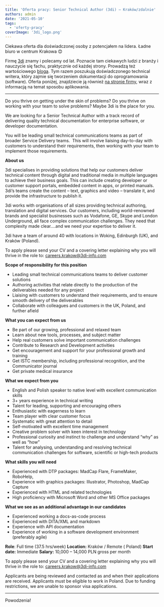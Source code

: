 ```yaml
---
title: 'Oferta pracy: Senior Technical Author (3di) – Kraków/zdalnie'
authors: admin
date: '2021-05-10'
tags:
  - 'oferty-pracy'
coverImage: '3di_logo.png'
---
```


Ciekawa oferta dla doświadczonej osoby z potencjałem na lidera. Ładne biuro w
centrum Krakowa 😊

<!--truncate-->

Firmę [3di](https://3di-info.com/) znamy i polecamy od lat. Poznacie tam
ciekawych ludzi z branży i nauczycie się fachu, praktycznie od każdej strony.
Prowadzą też wartościowego [bloga](https://3di-info.com/blog/). Tym razem
poszukują doświadczonego technical writera, który zajmie się tworzeniem
dokumentacji do oprogramowania (software). Oferta poniżej, znajdziecie ją
również [na stronie firmy](https://3di-info.com/technical-writer-krakow-ta01/),
wraz z informacją na temat sposobu aplikowania.

---

Do you thrive on getting under the skin of problems? Do you thrive on working
with your team to solve problems? Maybe 3di is the place for you.

We are looking for a Senior Technical Author with a track record of delivering
quality technical documentation for enterprise software, or developer
documentation.

You will be leading small technical communications teams as part of broader
Service Delivery teams.  This will involve liaising day-to-day with customers to
understand their requirements, then working with your team to implement those
requirements.

**About us**

3di specialises in providing solutions that help our customers deliver technical
content through digital and traditional media in multiple languages to achieve
their business goals. This can include creating developer or customer support
portals, embedded content in apps, or printed manuals. 3di’s teams create the
content – text, graphics and video – translate it, and provide the
infrastructure to publish it.

3di works with organisations of all sizes providing technical authoring,
translation and digital services. Our customers, including world-renowned brands
and specialist businesses such as Vodafone, GE, Skype and London Underground,
all face complex communication challenges. They need that complexity made
clear….and we need your expertise to deliver it.

3di have a team of around 40 with locations in Woking, Edinburgh (UK), and
Kraków (Poland).

To apply please send your CV and a covering letter explaining why you will
thrive in the role
to: [careers.krakow@3di-info.com](mailto:careers.krakow@3di-info.com)

**Scope of responsibility for this position**

- Leading small technical communications teams to deliver customer solutions
- Authoring activities that relate directly to the production of the
  deliverables needed for any project
- Liaising with customers to understand their requirements, and to ensure smooth
  delivery of the deliverables
- Collaborate with colleagues and customers in the UK, Poland, and further
  afield

**What you can expect from us**

- Be part of our growing, professional and relaxed team
- Learn about new tools, processes, and subject matter
- Help real customers solve important communication challenges
- Contribute to Research and Development activities
- Get encouragement and support for your professional growth and training
- Get ISTC membership, including professional recognition, and the Communicator
  journal
- Get private medical insurance

**What we expect from you**

- English and Polish speaker to native level with excellent communication skills
- 3+ years experience in technical writing
- Talent for leading, supporting and encouraging others
- Enthusiastic with eagerness to learn
- Team player with clear customer focus
- Systematic with great attention to detail
- Self-motivated with excellent time management
- Creative problem solver with keen interest in technology
- Professional curiosity and instinct to challenge and understand “why” as well
  as “how”
- Talent for analysing, understanding and resolving technical communication
  challenges for software, scientific or high-tech products

**What skills you will need**

- Experienced with DTP packages: MadCap Flare, FrameMaker, RoboHelp,
- Experience with graphics packages: Illustrator, Photoshop, MadCap Capture
- Experienced with HTML and related technologies
- High proficiency with Microsoft Word and other MS Office packages

**What we see as an additional advantage in our candidates**

- Experienced working a docs-as-code process
- Experienced with DITA/XML and markdown
- Experience with API documentation
- Experience of working in a software development environment (preferably agile)

**Role**: Full time (37.5 hrs/week) **Location:** Kraków / Remote ( Poland)
**Start date:** Immediate **Salary:** 10,000 – 14,000 PLN gross per month

To apply please send your CV and a covering letter explaining why you will
thrive in the role
to: [careers.krakow@3di-info.com](mailto:careers.krakow@3di-info.com)

Applicants are being reviewed and contacted as and when their applications are
received. Applicants must be eligible to work in Poland. Due to funding
restrictions, we are unable to sponsor visa applications.

---

Powodzenia!
